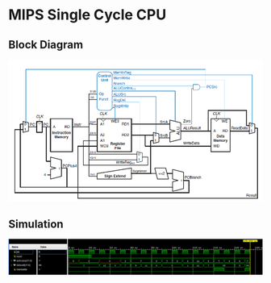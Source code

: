 # MIPS Single Cycle CPU
## Block Diagram
<img src="single_cycle_block_diagram.png"/>

## Simulation
<img src="single_cycle_mips_sim.png"/>